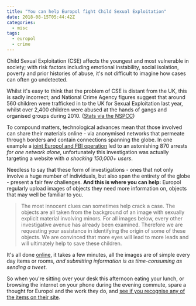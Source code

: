```yaml
---
title: "You can help Europol fight Child Sexual Exploitation"
date: 2018-08-15T05:44:42Z
categories:
  - misc
tags:
  - europol
  - crime
---
```


Child Sexual Exploitation (CSE) affects the youngest and most vulnerable in society; with risk factors including emotional instability, social isolation, poverty and prior histories of abuse, it's not difficult to imagine how cases can often go undetected.

Whilst it's easy to think that the problem of CSE is distant from the UK, this is sadly incorrect; and National Crime Agency figures suggest that around 560 children were trafficked in to the UK for Sexual Exploitation last year, whilst over 2,400 children were abused at the hands of gangs and organised groups during 2010. ([Stats via the NSPCC](https://www.nspcc.org.uk/preventing-abuse/child-abuse-and-neglect/child-sexual-exploitation/child-sexual-exploitation-facts-and-statistics/))

To compound matters, technological advances mean that those involved can share their materials online - via anonymised networks that permeate through borders and contain connections spanning the globe. In one example a [joint Europol and FBI operation](https://www.independent.co.uk/news/world/europe/europol-fbi-joint-investigation-operation-pacifier-uncovers-global-paedophilia-ring-870-arrests-a7722821.html) led to an astonishing 870 arrests *for one network alone*, unfortunately this investigation was actually targeting a website with *a shocking 150,000+ users*.

Needless to say that these form of investigations - ones that not only involve a huge number of individuals, but also span the entirety of the globe - present a fair few challenges. **And this is where you can help:** Europol regularly upload images of objects they need more information on, objects that may well be familiar to you.

> The most innocent clues can sometimes help crack a case. The objects are all taken from the background of an image with sexually explicit material involving minors. For all images below, every other investigative avenue has already been examined. Therefore we are requesting  your assistance in identifying the origin of some of these objects. We are convinced that more eyes will lead to more leads and will ultimately help to save these children.

It's all done [online](https://www.europol.europa.eu/stopchildabuse), it takes a few minutes, all the images are of simple every day items or rooms, *and submitting information is as time-consuming as sending a tweet*.

So when you're sitting over your desk this afternoon eating your lunch, or browsing the internet on your phone during the evening commute, spare a thought for Europol and the work they do, and [see if you recognise any of the items on their site](https://www.europol.europa.eu/stopchildabuse).
